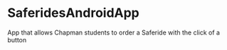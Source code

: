 # SaferidesAndroidApp
App that allows Chapman students to order a Saferide with the click of a button
